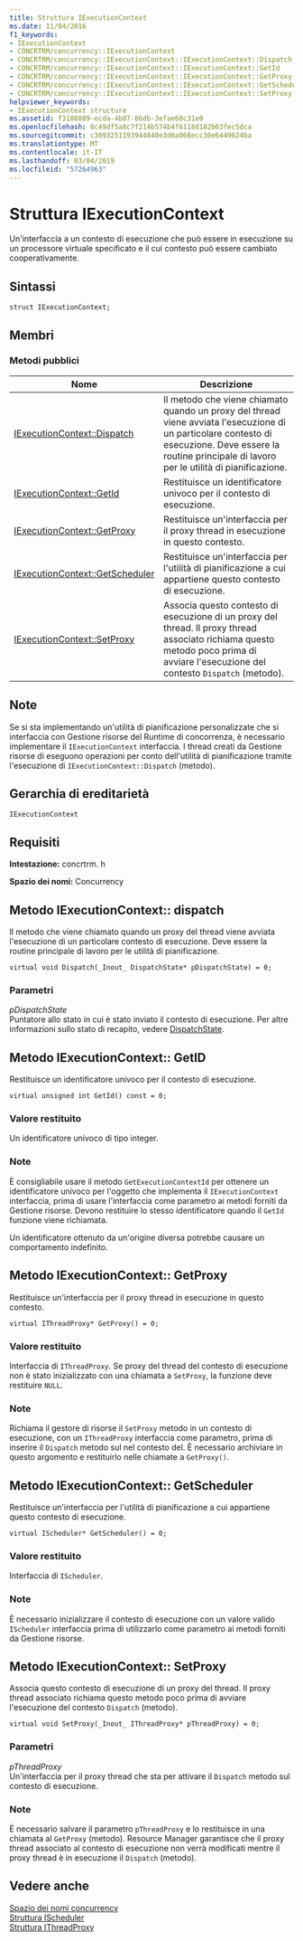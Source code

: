 ```yaml
---
title: Struttura IExecutionContext
ms.date: 11/04/2016
f1_keywords:
- IExecutionContext
- CONCRTRM/concurrency::IExecutionContext
- CONCRTRM/concurrency::IExecutionContext::IExecutionContext::Dispatch
- CONCRTRM/concurrency::IExecutionContext::IExecutionContext::GetId
- CONCRTRM/concurrency::IExecutionContext::IExecutionContext::GetProxy
- CONCRTRM/concurrency::IExecutionContext::IExecutionContext::GetScheduler
- CONCRTRM/concurrency::IExecutionContext::IExecutionContext::SetProxy
helpviewer_keywords:
- IExecutionContext structure
ms.assetid: f3108089-ecda-4b07-86db-3efae60c31e0
ms.openlocfilehash: 8c49df5a8c7f214b574b4f6118d182b63fec5dca
ms.sourcegitcommit: c3093251193944840e3d0a068ecc30e6449624ba
ms.translationtype: MT
ms.contentlocale: it-IT
ms.lasthandoff: 03/04/2019
ms.locfileid: "57264963"
---
```

# <a name="iexecutioncontext-structure"></a>Struttura IExecutionContext

Un'interfaccia a un contesto di esecuzione che può essere in esecuzione su un processore virtuale specificato e il cui contesto può essere cambiato cooperativamente.

## <a name="syntax"></a>Sintassi

```
struct IExecutionContext;
```

## <a name="members"></a>Membri

### <a name="public-methods"></a>Metodi pubblici

|Nome|Descrizione|
|----------|-----------------|
|[IExecutionContext::Dispatch](#dispatch)|Il metodo che viene chiamato quando un proxy del thread viene avviata l'esecuzione di un particolare contesto di esecuzione. Deve essere la routine principale di lavoro per le utilità di pianificazione.|
|[IExecutionContext::GetId](#getid)|Restituisce un identificatore univoco per il contesto di esecuzione.|
|[IExecutionContext::GetProxy](#getproxy)|Restituisce un'interfaccia per il proxy thread in esecuzione in questo contesto.|
|[IExecutionContext::GetScheduler](#getscheduler)|Restituisce un'interfaccia per l'utilità di pianificazione a cui appartiene questo contesto di esecuzione.|
|[IExecutionContext::SetProxy](#setproxy)|Associa questo contesto di esecuzione di un proxy del thread. Il proxy thread associato richiama questo metodo poco prima di avviare l'esecuzione del contesto `Dispatch` (metodo).|

## <a name="remarks"></a>Note

Se si sta implementando un'utilità di pianificazione personalizzate che si interfaccia con Gestione risorse del Runtime di concorrenza, è necessario implementare il `IExecutionContext` interfaccia. I thread creati da Gestione risorse di eseguono operazioni per conto dell'utilità di pianificazione tramite l'esecuzione di `IExecutionContext::Dispatch` (metodo).

## <a name="inheritance-hierarchy"></a>Gerarchia di ereditarietà

`IExecutionContext`

## <a name="requirements"></a>Requisiti

**Intestazione:** concrtrm. h

**Spazio dei nomi:** Concurrency

##  <a name="dispatch"></a>  Metodo IExecutionContext:: dispatch

Il metodo che viene chiamato quando un proxy del thread viene avviata l'esecuzione di un particolare contesto di esecuzione. Deve essere la routine principale di lavoro per le utilità di pianificazione.

```
virtual void Dispatch(_Inout_ DispatchState* pDispatchState) = 0;
```

### <a name="parameters"></a>Parametri

*pDispatchState*<br/>
Puntatore allo stato in cui è stato inviato il contesto di esecuzione. Per altre informazioni sullo stato di recapito, vedere [DispatchState](dispatchstate-structure.md).

##  <a name="getid"></a>  Metodo IExecutionContext:: GetID

Restituisce un identificatore univoco per il contesto di esecuzione.

```
virtual unsigned int GetId() const = 0;
```

### <a name="return-value"></a>Valore restituito

Un identificatore univoco di tipo integer.

### <a name="remarks"></a>Note

È consigliabile usare il metodo `GetExecutionContextId` per ottenere un identificatore univoco per l'oggetto che implementa il `IExecutionContext` interfaccia, prima di usare l'interfaccia come parametro ai metodi forniti da Gestione risorse. Devono restituire lo stesso identificatore quando il `GetId` funzione viene richiamata.

Un identificatore ottenuto da un'origine diversa potrebbe causare un comportamento indefinito.

##  <a name="getproxy"></a>  Metodo IExecutionContext:: GetProxy

Restituisce un'interfaccia per il proxy thread in esecuzione in questo contesto.

```
virtual IThreadProxy* GetProxy() = 0;
```

### <a name="return-value"></a>Valore restituito

Interfaccia di `IThreadProxy`. Se proxy del thread del contesto di esecuzione non è stato inizializzato con una chiamata a `SetProxy`, la funzione deve restituire `NULL`.

### <a name="remarks"></a>Note

Richiama il gestore di risorse il `SetProxy` metodo in un contesto di esecuzione, con un `IThreadProxy` interfaccia come parametro, prima di inserire il `Dispatch` metodo sul nel contesto del. È necessario archiviare in questo argomento e restituirlo nelle chiamate a `GetProxy()`.

##  <a name="getscheduler"></a>  Metodo IExecutionContext:: GetScheduler

Restituisce un'interfaccia per l'utilità di pianificazione a cui appartiene questo contesto di esecuzione.

```
virtual IScheduler* GetScheduler() = 0;
```

### <a name="return-value"></a>Valore restituito

Interfaccia di `IScheduler`.

### <a name="remarks"></a>Note

È necessario inizializzare il contesto di esecuzione con un valore valido `IScheduler` interfaccia prima di utilizzarlo come parametro ai metodi forniti da Gestione risorse.

##  <a name="setproxy"></a>  Metodo IExecutionContext:: SetProxy

Associa questo contesto di esecuzione di un proxy del thread. Il proxy thread associato richiama questo metodo poco prima di avviare l'esecuzione del contesto `Dispatch` (metodo).

```
virtual void SetProxy(_Inout_ IThreadProxy* pThreadProxy) = 0;
```

### <a name="parameters"></a>Parametri

*pThreadProxy*<br/>
Un'interfaccia per il proxy thread che sta per attivare il `Dispatch` metodo sul contesto di esecuzione.

### <a name="remarks"></a>Note

È necessario salvare il parametro `pThreadProxy` e lo restituisce in una chiamata al `GetProxy` (metodo). Resource Manager garantisce che il proxy thread associato al contesto di esecuzione non verrà modificati mentre il proxy thread è in esecuzione il `Dispatch` (metodo).

## <a name="see-also"></a>Vedere anche

[Spazio dei nomi concurrency](concurrency-namespace.md)<br/>
[Struttura IScheduler](ischeduler-structure.md)<br/>
[Struttura IThreadProxy](ithreadproxy-structure.md)
